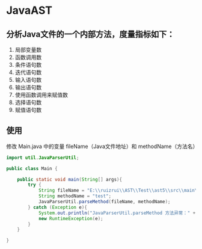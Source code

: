 # JavaAST

## 分析Java文件的一个内部方法，度量指标如下：
1. 局部变量数
2. 函数调用数
3. 条件语句数
4. 迭代语句数
5. 输入语句数
6. 输出语句数
7. 使用函数调用来赋值数
8. 选择语句数
9. 赋值语句数

## 使用
修改 Main.java 中的变量 fileName（Java文件地址）和 methodName（方法名）
```java
import util.JavaParserUtil;

public class Main {

    public static void main(String[] args){
        try {
            String fileName = "E:\\ruizrui\\AST\\Test\\ast5\\src\\main\\java\\Test.java";
            String methodName = "test";
            JavaParserUtil.parseMethod(fileName, methodName);
        } catch (Exception e){
            System.out.println("JavaParserUtil.parseMethod 方法异常：" + e.getMessage());
            new RuntimeException(e);
        }
    }

}
```